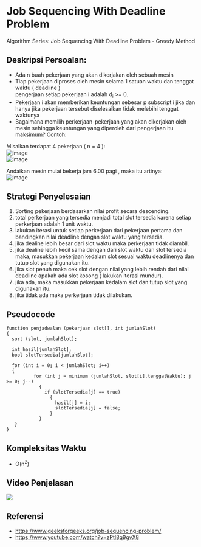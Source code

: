 # Job Sequencing With Deadline Problem
Algorithm Series: Job Sequencing With Deadline Problem - Greedy Method

## Deskripsi Persoalan:

- Ada n buah pekerjaan yang akan dikerjakan oleh sebuah mesin
- Tiap pekerjaan diproses oleh mesin selama 1 satuan waktu dan tenggat waktu ( deadline ) 
<br/> pengerjaan setiap pekerjaan i adalah d<sub>i</sub> >= 0.
- Pekerjaan i akan memberikan keuntungan sebesar p subscript i jika dan hanya jika pekerjaan tersebut diselesaikan tidak melebihi tenggat waktunya
- Bagaimana memilih perkerjaan-pekerjaan yang akan dikerjakan oleh mesin sehingga keuntungan yang diperoleh dari pengerjaan itu maksimum?
Contoh:

Misalkan terdapat 4 pekerjaan ( n = 4 ): 
<br/>
![image](https://user-images.githubusercontent.com/55073908/111078526-7307a900-8528-11eb-83a6-ff71ad4f8ae4.png)
<br/>
![image](https://user-images.githubusercontent.com/55073908/111078546-992d4900-8528-11eb-84d6-46d147f94521.png)



Andaikan mesin mulai bekerja jam 6.00 pagi , maka itu artinya:
<br/>
![image](https://user-images.githubusercontent.com/55073908/111078471-24f2a580-8528-11eb-9b58-b4547530508c.png)




## Strategi Penyelesaian
1) Sorting pekerjaan berdasarkan nilai profit secara descending.
2) total perkerjaan yang tersedia menjadi total slot tersedia karena setiap perkerjaan adalah 1 unit waktu.
3) lakukan iterasi untuk setiap perkerjaan dari pekerjaan pertama dan bandingkan nilai deadline dengan slot waktu yang tersedia.
4) jika dealine lebih besar dari slot waktu maka perkerjaan tidak diambil.
5) jika dealine lebih kecil sama dengan dari slot waktu dan slot tersedia maka, masukkan pekerjaan kedalam slot sesuai waktu deadlinenya dan tutup slot yang digunakan itu.
6) jika slot penuh maka cek slot dengan nilai yang lebih rendah dari nilai deadline apakah ada slot kosong ( lakukan iterasi mundur).
7) jika ada, maka masukkan pekerjaan kedalam slot dan tutup slot yang digunakan itu.
8) jika tidak ada maka perkerjaan tidak dilakukan.


## Pseudocode
```
function penjadwalan (pekerjaan slot[], int jumlahSlot)
{
  sort (slot, jumlahSlot);

  int hasil[jumlahSlot];
  bool slotTersedia[jumlahSlot];

  for (int i = 0; i < jumlahSlot; i++)
  {
          for (int j = minimum (jumlahSlot, slot[i].tenggatWaktu); j >= 0; j--)
    	    {
              if (slotTersedia[j] == true)
                {
                  hasil[j] = i;
                  slotTersedia[j] = false;
                }
    	    }
   }
}
```


## Kompleksitas Waktu
- O(n<sup>2</sup>)


## Video Penjelasan
[![](http://img.youtube.com/vi/zPtI8q9gvX8/0.jpg)](http://www.youtube.com/watch?v=zPtI8q9gvX8 "Job Sequencing with Deadlines - Greedy Method")




## Referensi
- https://www.geeksforgeeks.org/job-sequencing-problem/
- https://www.youtube.com/watch?v=zPtI8q9gvX8
